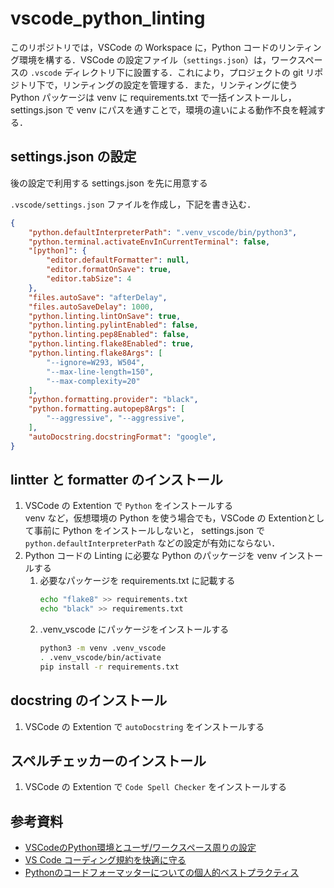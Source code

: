 # vscode_python_linting

このリポジトリでは，VSCode の Workspace に，Python コードのリンティング環境を構する．VSCode の設定ファイル（`settings.json`）は，ワークスペースの `.vscode` ディレクトリ下に設置する．これにより，プロジェクトの git リポジトリ下で，リンティングの設定を管理する．また，リンティングに使う Python パッケージは venv に requirements.txt で一括インストールし，settings.json で venv にパスを通すことで，環境の違いによる動作不良を軽減する．

## settings.json の設定
後の設定で利用する settings.json を先に用意する

`.vscode/settings.json` ファイルを作成し，下記を書き込む．
```json
{
    "python.defaultInterpreterPath": ".venv_vscode/bin/python3",
    "python.terminal.activateEnvInCurrentTerminal": false,
    "[python]": {
        "editor.defaultFormatter": null,
        "editor.formatOnSave": true,
        "editor.tabSize": 4
    },
    "files.autoSave": "afterDelay",
    "files.autoSaveDelay": 1000,
    "python.linting.lintOnSave": true,
    "python.linting.pylintEnabled": false,
    "python.linting.pep8Enabled": false,
    "python.linting.flake8Enabled": true,
    "python.linting.flake8Args": [
        "--ignore=W293, W504",
        "--max-line-length=150",
        "--max-complexity=20"
    ],
    "python.formatting.provider": "black",
    "python.formatting.autopep8Args": [
        "--aggressive", "--aggressive",
    ],
    "autoDocstring.docstringFormat": "google",
}
```

## lintter と formatter のインストール
1. VSCode の Extention で `Python` をインストールする  
   venv など，仮想環境の Python を使う場合でも，VSCode の Extentionとして事前に Python をインストールしないと，
   settings.json で `python.defaultInterpreterPath` などの設定が有効にならない．
1. Python コードの Linting に必要な Python のパッケージを venv インストールする
   1. 必要なパッケージを requirements.txt に記載する
      ```bash
      echo "flake8" >> requirements.txt
      echo "black" >> requirements.txt
      ```
   1. .venv_vscode にパッケージをインストールする
      ```bash
      python3 -m venv .venv_vscode
      . .venv_vscode/bin/activate
      pip install -r requirements.txt
      ```

## docstring のインストール
1. VSCode の Extention で `autoDocstring` をインストールする

## スペルチェッカーのインストール
1. VSCode の Extention で `Code Spell Checker` をインストールする

## 参考資料
- [VSCodeのPython環境とユーザ/ワークスペース周りの設定](https://qiita.com/tamo_breaker/items/132c219d4e20105d44da)
- [VS Code コーディング規約を快適に守る](https://qiita.com/firedfly/items/00c34018581c6cec9b84)
- [Pythonのコードフォーマッターについての個人的ベストプラクティス](https://qiita.com/sin9270/items/85e2dab4c0144c79987d)